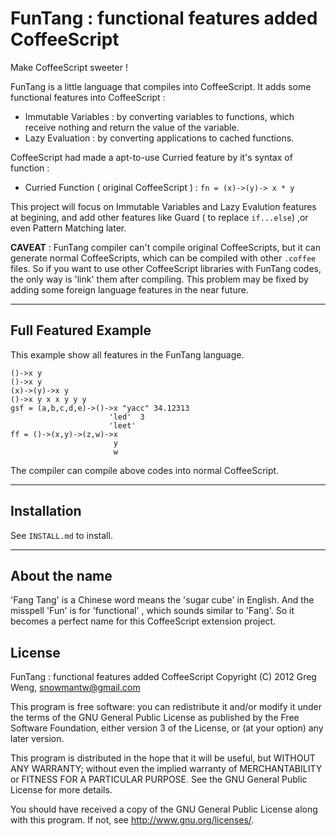 
# FunTang : functional features added CoffeeScript 

Make CoffeeScript sweeter !

FunTang is a little language that compiles into CoffeeScript. It adds some functional features into CoffeeScript :

* Immutable Variables : by converting variables to functions, which receive nothing and return the value of the variable.
* Lazy Evaluation : by converting applications to cached functions.

CoffeeScript had made a apt-to-use Curried feature by it's syntax of function : 

* Curried Function ( original CoffeeScript ) : `fn = (x)->(y)-> x * y`

This project will focus on Immutable Variables and Lazy Evalution features at begining, and add other features 
like Guard ( to replace `if...else`) ,or even Pattern Matching later.

__CAVEAT__ :  FunTang compiler can't compile original CoffeeScripts, but it can generate normal CoffeeScripts,
which can be compiled with other `.coffee` files. So if you want to use other CoffeeScript libraries 
with FunTang codes, the only way is 'link' them after compiling. This problem may be fixed by adding some 
foreign language features in the near future.
 
----

## Full Featured Example

This example show all features in the FunTang language.

    ()->x y
    ()->x y
    (x)->(y)->x y
    ()->x y x x y y y
    gsf = (a,b,c,d,e)->()->x "yacc" 34.12313
                          'led'  3
                          'leet'
    ff = ()->(x,y)->(z,w)->x 
                           y 
                           w

The compiler can compile above codes into normal CoffeeScript.

----
## Installation

See `INSTALL.md` to install.

----
## About the name

'Fang Tang' is a Chinese word means the 'sugar cube' in English.  And the misspell 'Fun' is for 'functional' ,
which sounds similar to 'Fang'. So it becomes a perfect name for this CoffeeScript extension project.


## License

FunTang : functional features added CoffeeScript 
Copyright (C) 2012 Greg Weng, snowmantw@gmail.com

This program is free software: you can redistribute it and/or modify
it under the terms of the GNU General Public License as published by
the Free Software Foundation, either version 3 of the License, or
(at your option) any later version.

This program is distributed in the hope that it will be useful,
but WITHOUT ANY WARRANTY; without even the implied warranty of
MERCHANTABILITY or FITNESS FOR A PARTICULAR PURPOSE.  See the
GNU General Public License for more details.

You should have received a copy of the GNU General Public License
along with this program.  If not, see <http://www.gnu.org/licenses/>.
